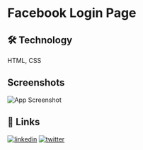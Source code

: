 
# Facebook Login Page

## 🛠 Technology
HTML, CSS


## Screenshots

![App Screenshot]([https://via.placeholder.com/468x300?text=App+Screenshot+Here](https://github.com/oballi/css-workspace/blob/master/facebook-login-page/images/facebook-login-page.jpg?raw=true))


## 🔗 Links
[![linkedin](https://img.shields.io/badge/linkedin-0A66C2?style=for-the-badge&logo=linkedin&logoColor=white)](https://www.linkedin.com/in/omerfarukballi/)
[![twitter](https://img.shields.io/badge/twitter-1DA1F2?style=for-the-badge&logo=twitter&logoColor=white)](https://twitter.com/iamfarukk)
